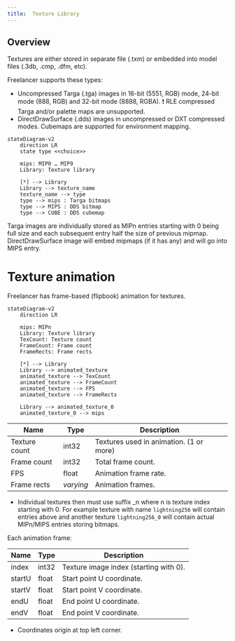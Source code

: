 ```yaml
---
title:  Texture Library
---
```


## Overview

Textures are either stored in separate file (.txm) or embedded into model files (.3db, .cmp, .dfm, etc).

Freelancer supports these types:

* Uncompressed Targa (.tga) images in 16-bit (5551, RGB) mode, 24-bit mode (888, RGB) and 32-bit mode (8888, RGBA). ❗ RLE compressed Targa and/or palette maps are unsupported.
* DirectDrawSurface (.dds) images in uncompressed or DXT compressed modes. Cubemaps are supported for environment mapping.

```mermaid
stateDiagram-v2
    direction LR
    state type <<choice>>

    mips: MIP0 … MIP9
    Library: Texture library

    [*] --> Library
    Library --> texture_name
    texture_name --> type
    type --> mips : Targa bitmaps
    type --> MIPS : DDS bitmap
    type --> CUBE : DDS cubemap
```

Targa images are individually stored as MIPn entries starting with 0 being full size and each subsequent entry half the size of previous mipmap.
DirectDrawSurface image will embed mipmaps (if it has any) and will go into MIPS entry.

# Texture animation

Freelancer has frame-based (flipbook) animation for textures.

```mermaid
stateDiagram-v2
    direction LR

    mips: MIPn
    Library: Texture library
    TexCount: Texture count
    FrameCount: Frame count
    FrameRects: Frame rects

    [*] --> Library
    Library --> animated_texture
    animated_texture --> TexCount
    animated_texture --> FrameCount
    animated_texture --> FPS
    animated_texture --> FrameRects

    Library --> animated_texture_0
    animated_texture_0 --> mips
```


| Name          | Type      | Description                             |
| ------------- | --------- | --------------------------------------- |
| Texture count | int32     | Textures used in animation. (1 or more) |
| Frame count   | int32     | Total frame count.                      |
| FPS           | float     | Animation frame rate.                   |
| Frame rects   | *varying* | Animation frames.                       |

* Individual textures then must use suffix _n where n is texture index starting with 0. For example texture with name `lightning256` will contain entries above and another texture `lightning256_0` will contain actual MIPn/MIPS entries storing bitmaps.

Each animation frame:

| Name   | Type  | Description                            |
| ------ | ----- | -------------------------------------- |
| index  | int32 | Texture image index (starting with 0). |
| startU | float | Start point U coordinate.              |
| startV | float | Start point V coordinate.              |
| endU   | float | End point U coordinate.                |
| endV   | float | End point V coordinate.                |

* Coordinates origin at top left corner.
